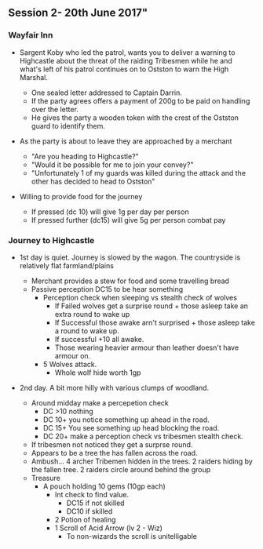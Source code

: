 ## Session 2- 20th June 2017"

### Wayfair Inn

* Sargent Koby who led the patrol, wants you to deliver a warning to Highcastle about the threat of the raiding Tribesmen while he and what's left of his patrol continues on to Ostston to warn the High Marshal. 

  * One sealed letter addressed to Captain Darrin. 
  * If the party agrees offers a payment of 200g to be paid on handling over the letter.
  * He gives the party a wooden token with the crest of the Ostston guard to identify them.

* As the party is about to leave they are approached by a merchant

  * "Are you heading to Highcastle?"
  * "Would it be possible for me to join your convey?"
  * "Unfortunately 1 of my guards was killed during the attack and the other has decided to head to Ostston"
  
* Willing to provide food for the journey 
  * If pressed (dc 10) will give 1g per day per person
  * If pressed further (dc15) will give 5g per person combat pay

### Journey to Highcastle

* 1st day is quiet. Journey is slowed by the wagon. The countryside is relatively flat farmland/plains
  * Merchant provides a stew for food and some travelling bread
  * Passive perception DC15 to be hear something
    * Perception check when sleeping vs stealth check of wolves
      * If Failed wolves get a surprise round + those asleep take an extra round to wake up
      * If Successful those awake arn't surprised + those asleep take a round to wake up.
      * If successful +10 all awake.
      * Those wearing heavier armour than leather doesn't have armour on.
    * 5 Wolves attack.
      * Whole wolf hide worth 1gp

* 2nd day. A bit more hilly with various clumps of woodland. 
  * Around midday make a percepetion check
    * DC >10 nothing
    * DC 10+ you notice something up ahead in the road.
    * DC 15+ You see something up head blocking the road.
    * DC 20+ make a perception check vs tribesmen stealth check.
  * If tribesmen not noticed they get a surprse round.
  * Appears to be a tree the has fallen across the road.
  * Ambush... 4 archer Tribemen hidden in the trees. 2 raiders hiding by the fallen tree. 2 raiders circle around behind the group
  * Treasure
    * A pouch holding 10 gems (10gp each)
      * Int check to find value.
        * DC15 if not skilled
        * DC10 if skilled
      * 2 Potion of healing
      * 1 Scroll of Acid Arrow (lv 2 - Wiz)
        * To non-wizards the scroll is unitelligable
      



